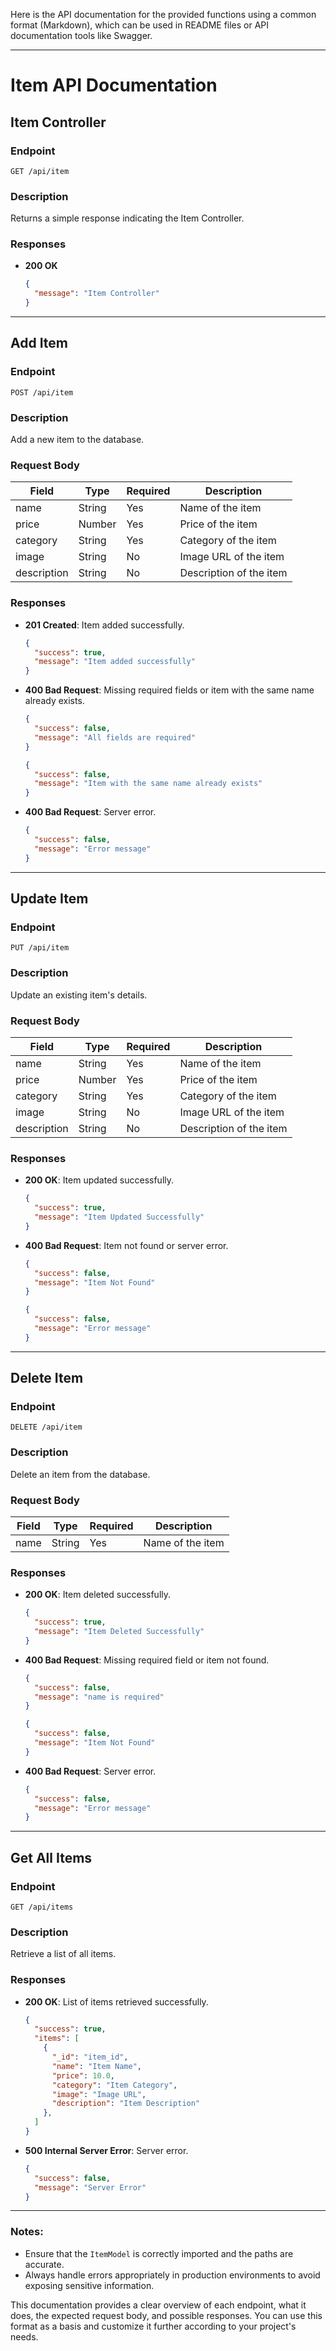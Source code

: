 Here is the API documentation for the provided functions using a common format (Markdown), which can be used in README files or API documentation tools like Swagger.

---

# Item API Documentation

## Item Controller

### Endpoint
`GET /api/item`

### Description
Returns a simple response indicating the Item Controller.

### Responses
- **200 OK**
  ```json
  {
    "message": "Item Controller"
  }
  ```

---

## Add Item

### Endpoint
`POST /api/item`

### Description
Add a new item to the database.

### Request Body
| Field       | Type   | Required | Description                  |
|-------------|--------|----------|------------------------------|
| name        | String | Yes      | Name of the item             |
| price       | Number | Yes      | Price of the item            |
| category    | String | Yes      | Category of the item         |
| image       | String | No       | Image URL of the item        |
| description | String | No       | Description of the item      |

### Responses
- **201 Created**: Item added successfully.
  ```json
  {
    "success": true,
    "message": "Item added successfully"
  }
  ```
- **400 Bad Request**: Missing required fields or item with the same name already exists.
  ```json
  {
    "success": false,
    "message": "All fields are required"
  }
  ```
  ```json
  {
    "success": false,
    "message": "Item with the same name already exists"
  }
  ```
- **400 Bad Request**: Server error.
  ```json
  {
    "success": false,
    "message": "Error message"
  }
  ```

---

## Update Item

### Endpoint
`PUT /api/item`

### Description
Update an existing item's details.

### Request Body
| Field       | Type   | Required | Description                  |
|-------------|--------|----------|------------------------------|
| name        | String | Yes      | Name of the item             |
| price       | Number | Yes      | Price of the item            |
| category    | String | Yes      | Category of the item         |
| image       | String | No       | Image URL of the item        |
| description | String | No       | Description of the item      |

### Responses
- **200 OK**: Item updated successfully.
  ```json
  {
    "success": true,
    "message": "Item Updated Successfully"
  }
  ```
- **400 Bad Request**: Item not found or server error.
  ```json
  {
    "success": false,
    "message": "Item Not Found"
  }
  ```
  ```json
  {
    "success": false,
    "message": "Error message"
  }
  ```

---

## Delete Item

### Endpoint
`DELETE /api/item`

### Description
Delete an item from the database.

### Request Body
| Field | Type   | Required | Description         |
|-------|--------|----------|---------------------|
| name  | String | Yes      | Name of the item    |

### Responses
- **200 OK**: Item deleted successfully.
  ```json
  {
    "success": true,
    "message": "Item Deleted Successfully"
  }
  ```
- **400 Bad Request**: Missing required field or item not found.
  ```json
  {
    "success": false,
    "message": "name is required"
  }
  ```
  ```json
  {
    "success": false,
    "message": "Item Not Found"
  }
  ```
- **400 Bad Request**: Server error.
  ```json
  {
    "success": false,
    "message": "Error message"
  }
  ```

---

## Get All Items

### Endpoint
`GET /api/items`

### Description
Retrieve a list of all items.

### Responses
- **200 OK**: List of items retrieved successfully.
  ```json
  {
    "success": true,
    "items": [
      {
        "_id": "item_id",
        "name": "Item Name",
        "price": 10.0,
        "category": "Item Category",
        "image": "Image URL",
        "description": "Item Description"
      },
    ]
  }
  ```
- **500 Internal Server Error**: Server error.
  ```json
  {
    "success": false,
    "message": "Server Error"
  }
  ```

---

### Notes:
- Ensure that the `ItemModel` is correctly imported and the paths are accurate.
- Always handle errors appropriately in production environments to avoid exposing sensitive information.

This documentation provides a clear overview of each endpoint, what it does, the expected request body, and possible responses. You can use this format as a basis and customize it further according to your project's needs.